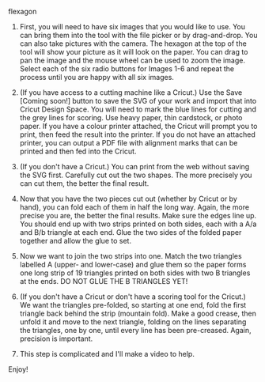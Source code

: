 flexagon

1. First, you will need to have six images that you would like to use. You can bring them into the tool with the file picker or by drag-and-drop. You can also take pictures with the camera. The hexagon at the top of the tool will show your picture as it will look on the paper. You can drag to pan the image and the mouse wheel can be used to zoom the image. Select each of the six radio buttons for Images 1-6 and repeat the process until you are happy with all six images.

2. (If you have access to a cutting machine like a Cricut.) Use the Save [Coming soon!] button to save the SVG of your work and import that into Cricut Design Space. You will need to mark the blue lines for cutting and the grey lines for scoring. Use heavy paper, thin cardstock, or photo paper. If you have a colour printer attached, the Cricut will prompt you to print, then feed the result into the printer. If you do not have an attached printer, you can output a PDF file with alignment marks that can be printed and then fed into the Cricut.

3. (If you don't have a Cricut.) You can print from the web without saving the SVG first. Carefully cut out the two shapes. The more precisely you can cut them, the better the final result.

4. Now that you have the two pieces cut out (whether by Cricut or by hand), you can fold each of them in half the long way. Again, the more precise you are, the better the final results. Make sure the edges line up. You should end up with two strips printed on both sides, each with a A/a and B/b triangle at each end. Glue the two sides of the folded paper together and allow the glue to set.

5. Now we want to join the two strips into one. Match the two triangles labelled A (upper- and lower-case) and glue them so the paper forms one long strip of 19 triangles printed on both sides with two B triangles at the ends. DO NOT GLUE THE B TRIANGLES YET!

6. (If you don't have a Cricut or don't have a scoring tool for the Cricut.) We want the triangles pre-folded, so starting at one end, fold the first triangle back behind the strip (mountain fold). Make a good crease, then unfold it and move to the next triangle, folding on the lines separating the triangles, one by one, until every line has been pre-creased. Again, precision is important.

7. This step is complicated and I'll make a video to help.

Enjoy!
